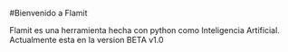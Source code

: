 #Bienvenido a Flamit

Flamit es una herramienta hecha con python como Inteligencia Artificial.
Actualmente esta en la version BETA v1.0

